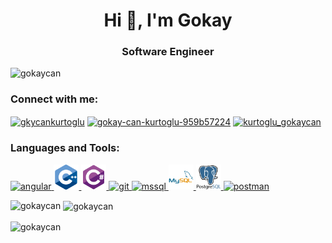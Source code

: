 <h1 align="center">Hi 👋, I'm Gokay</h1>
<h3 align="center">Software Engineer</h3>

<p align="left"> <img src="https://komarev.com/ghpvc/?username=gokaycan&label=Profile%20views&color=0e75b6&style=flat" alt="gokaycan" /> </p>

<h3 align="left">Connect with me:</h3>
<p align="left">
<a href="https://twitter.com/gkycankurtoglu" target="blank"><img align="center" src="https://raw.githubusercontent.com/rahuldkjain/github-profile-readme-generator/master/src/images/icons/Social/twitter.svg" alt="gkycankurtoglu" height="30" width="40" /></a>
<a href="https://linkedin.com/in/gokay-can-kurtoglu-959b57224" target="blank"><img align="center" src="https://raw.githubusercontent.com/rahuldkjain/github-profile-readme-generator/master/src/images/icons/Social/linked-in-alt.svg" alt="gokay-can-kurtoglu-959b57224" height="30" width="40" /></a>
<a href="https://instagram.com/kurtoglu_gokaycan" target="blank"><img align="center" src="https://raw.githubusercontent.com/rahuldkjain/github-profile-readme-generator/master/src/images/icons/Social/instagram.svg" alt="kurtoglu_gokaycan" height="30" width="40" /></a>
</p>

<h3 align="left">Languages and Tools:</h3>
<p align="left"> <a href="https://angular.io" target="_blank" rel="noreferrer"> <img src="https://angular.io/assets/images/logos/angular/angular.svg" alt="angular" width="40" height="40"/> </a> <a href="https://www.w3schools.com/cpp/" target="_blank" rel="noreferrer"> <img src="https://raw.githubusercontent.com/devicons/devicon/master/icons/cplusplus/cplusplus-original.svg" alt="cplusplus" width="40" height="40"/> </a> <a href="https://www.w3schools.com/cs/" target="_blank" rel="noreferrer"> <img src="https://raw.githubusercontent.com/devicons/devicon/master/icons/csharp/csharp-original.svg" alt="csharp" width="40" height="40"/> </a> <a href="https://git-scm.com/" target="_blank" rel="noreferrer"> <img src="https://www.vectorlogo.zone/logos/git-scm/git-scm-icon.svg" alt="git" width="40" height="40"/> </a> <a href="https://www.microsoft.com/en-us/sql-server" target="_blank" rel="noreferrer"> <img src="https://www.svgrepo.com/show/303229/microsoft-sql-server-logo.svg" alt="mssql" width="40" height="40"/> </a> <a href="https://www.mysql.com/" target="_blank" rel="noreferrer"> <img src="https://raw.githubusercontent.com/devicons/devicon/master/icons/mysql/mysql-original-wordmark.svg" alt="mysql" width="40" height="40"/> </a> <a href="https://www.postgresql.org" target="_blank" rel="noreferrer"> <img src="https://raw.githubusercontent.com/devicons/devicon/master/icons/postgresql/postgresql-original-wordmark.svg" alt="postgresql" width="40" height="40"/> </a> <a href="https://postman.com" target="_blank" rel="noreferrer"> <img src="https://www.vectorlogo.zone/logos/getpostman/getpostman-icon.svg" alt="postman" width="40" height="40"/> </a> </p>

<p><img align="left" src="https://github-readme-stats.vercel.app/api/top-langs?username=gokaycan&show_icons=true&locale=en&layout=compact" alt="gokaycan" /></p>

<p>&nbsp;<img align="center" src="https://github-readme-stats.vercel.app/api?username=gokaycan&show_icons=true&locale=en" alt="gokaycan" /></p>

<p><img align="center" src="https://github-readme-streak-stats.herokuapp.com/?user=gokaycan&" alt="gokaycan" /></p>






<!--# Hi there, I'm Gokay
<br><br>
[![website](./img/twitter-light.svg)](https://twitter.com/GkycanKurtoglu#gh-light-mode-only)
[![website](./img/twitter-dark.svg)](https://twitter.com/GkycanKurtoglu#gh-dark-mode-only)
&nbsp;&nbsp;
[![website](./img/linkedin-light.svg)](https://www.linkedin.com/in/gokay-can-kurtoglu-959b57224/#gh-light-mode-only)
[![website](./img/linkedin-dark.svg)](https://www.linkedin.com/in/gokay-can-kurtoglu-959b57224/#gh-dark-mode-only)
&nbsp;&nbsp;
[![website](./img/instagram-light.svg)](https://www.instagram.com/kurtoglu_gokaycan/#gh-light-mode-only)
[![website](./img/instagram-dark.svg)](https://www.instagram.com/kurtoglu_gokaycan/#gh-dark-mode-only)
<br><br>
[![Visitor](https://visitor-badge.laobi.icu/badge?page_id=gokaycan)](#)
<img align="left" src="https://github-readme-stats.vercel.app/api?username=gokaycan&theme=blue-green">-->
